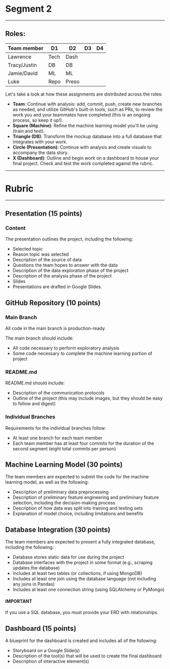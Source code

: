 # Segment 2
---
## Roles:

|Team member    |D1         |D2             |D3     |D4     |
|---            |---        |---            |---    |---    |
|Lawrence       |Tech       |Dash           |       |       |
|Tracy/Justin   |DB         |DB             |       |       |
|Jamie/David    |ML         |ML             |       |       |
|Luke           |Repo       |Preso          |       |       |

Let's take a look at how these assignments are distributed across the roles:

- **Team**: Continue with analysis: add, commit, push, create new branches as needed, and utilize GitHub's built-in tools, such as PRs, to review the work you and your teammates have completed (this is an ongoing process, so keep it up!).
- **Square (Machine)**: Refine the machine learning model you'll be using (train and test).
- **Triangle (DB)**: Transform the mockup database into a full database that integrates with your work.
- **Circle (Presentation)**: Continue with analysis and create visuals to accompany the data story.
- **X (Dashboard)**: Outline and begin work on a dashboard to house your final project. Check and test the work completed against the rubric.

---
# Rubric
---
## Presentation (15 points)
### Content
The presentation outlines the project, including the following:

- Selected topic
- Reason topic was selected
- Description of the source of data
- Questions the team hopes to answer with the data
- Description of the data exploration phase of the project
- Description of the analysis phase of the project
- Slides
- Presentations are drafted in Google Slides.

## GitHub Repository (10 points)
### Main Branch
All code in the main branch is production-ready.

The main branch should include:

- All code necessary to perform exploratory analysis
- Some code necessary to complete the machine learning portion of project
### README.md
README.md should include:

- Description of the communication protocols
- Outline of the project (this may include images, but they should be easy to follow and digest)

### Individual Branches
Requirements for the individual branches follow:

- At least one branch for each team member
- Each team member has at least four commits for the duration of the second segment (eight total commits per person)

## Machine Learning Model (30 points)
The team members are expected to submit the code for the machine learning model, as well as the following:

- Description of preliminary data preprocessing
- Description of preliminary feature engineering and preliminary feature selection, including the decision-making process
- Description of how data was split into training and testing sets
- Explanation of model choice, including limitations and benefits

## Database Integration (30 points)
The team members are expected to present a fully integrated database, including the following:

- Database stores static data for use during the project
- Database interfaces with the project in some format (e.g., scraping updates the database)
- Includes at least two tables (or collections, if using MongoDB)
- Includes at least one join using the database language (not including any joins in Pandas)
- Includes at least one connection string (using SQLAlchemy or PyMongo)

#### IMPORTANT
If you use a SQL database, you must provide your ERD with relationships.
 
## Dashboard (15 points)
A blueprint for the dashboard is created and includes all of the following:

- Storyboard on a Google Slide(s)
- Description of the tool(s) that will be used to create the final dashboard
- Description of interactive element(s)